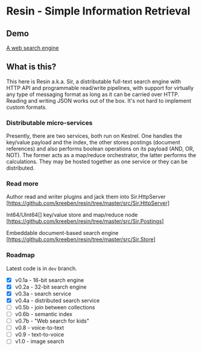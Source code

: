 # Resin - Simple Information Retrieval

## Demo

[A web search engine](https://didyougogo.com)

## What is this?

This here is Resin a.k.a. Sir, a distributable full-text search engine with HTTP API and programmable read/write pipelines, 
with support for virtually any type of messaging format as long as it can be carried over HTTP. 
Reading and writing JSON works out of the box. It's not hard to implement custom formats.

### Distributable micro-services

Presently, there are two services, both run on Kestrel. One handles the key/value payload and the index, the other stores postings (document references) and also performs boolean operations on its payload (AND, OR, NOT). The former acts as a map/reduce orchestrator, the latter performs the calculations. They may be hosted together as one service or they can be distributed.

### Read more

Author read and writer plugins and jack them into Sir.HttpServer  
[https://github.com/kreeben/resin/tree/master/src/Sir.HttpServer]

Int64/UInt64[] key/value store and map/reduce node  
[https://github.com/kreeben/resin/tree/master/src/Sir.Postings]

Embeddable document-based search engine  
[https://github.com/kreeben/resin/tree/master/src/Sir.Store]

### Roadmap

Latest code is in `dev` branch.

- [x] v0.1a - 16-bit search engine
- [x] v0.2a - 32-bit search engine
- [x] v0.3a - search service
- [x] v0.4a - distributed search service
- [ ] v0.5b - join between collections
- [ ] v0.6b - semantic index
- [ ] v0.7b - "Web search for kids"
- [ ] v0.8 - voice-to-text
- [ ] v0.9 - text-to-voice
- [ ] v1.0 - image search
